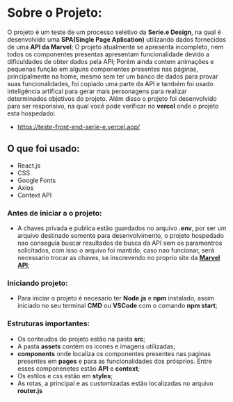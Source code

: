 # Sobre o Projeto:

O projeto é um teste de um processo seletivo da **Serie.e Design**, na qual é desenvolvido uma **SPA(Single Page Aplication)** utilizando dados fornecidos de uma **API da Marvel**;
O projeto atualmente se apresenta incompleto, nem todos os componentes presentas apresentam funcionalidade devido a dificuldades de obter dados pela API;
Porém ainda contem animações e pequenas função em alguns componentes presentes nas páginas, principalmente na home, mesmo sem ter um banco de dados para provar suas funcionalidades, foi copiado uma parte da API e também foi usado inteligência artifical para gerar mais personagens para realizar determinados objetivos do projeto.
Além disso o projeto foi desenvolvido para ser responsivo, na qual você pode verificar no **vercel** onde o projeto esta hospedado:

- https://teste-front-end-serie-e.vercel.app/

## O que foi usado:

- React.js
- CSS
- Google Fonts
- Axios
- Context API

### Antes de iniciar a o projeto:

- A chaves privada e publica estão guardados no arquivo **.env**, por ser um arquivo destinado somente para desenvolvimento, o projeto hospedado nao conseguia buscar resultados de busca da API sem os paramentros solicitados, com isso o arquivo foi mantido, caso nao funcionar, será necessario trocar as chaves, se inscrevendo no proprio site da [**Marvel API**](https://developer.marvel.com);

### Iniciando projeto:

- Para iniciar o projeto é necesario ter **Node.js** e **npm** instalado, assim iniciado no seu terminal **CMD** ou **VSCode** com o comando **npm start**;

### Estruturas importantes:

- Os conteudos do projeto estão na pasta **src**;
- A pasta **assets** contém os icones e imagens utilizadas;
- **components** onde localiza os componentes presentes nas paginas presentes em **pages** e para as funcionalidades dos prósprios. Entre esses componenetes estão **API** e **context**;
- Os estilos e css estão em **styles**;
- As rotas, a principal e as customizadas estão localizadas no arquivo **router.js**
